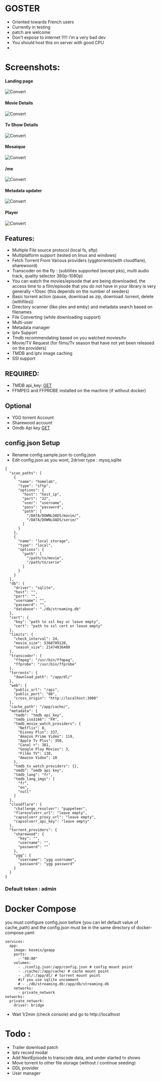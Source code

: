# GOSTER

- Oriented towards French users
- Currently in testing
- patch are welcome
- Don't expose to internet !!!!! i'm a very bad dev
- You should host this on server with good CPU
-

# Screenshots:

#### Landing page

![Convert](https://i.ibb.co/mHDyvNj/reallanding.png)

#### Movie Details

![Convert](https://i.ibb.co/c8C6f8r/render-Movie.png)

#### Tv Show Details

![Convert](https://i.ibb.co/W30K6fz/renderTv.png)

#### Mosaique

![Convert](https://i.ibb.co/vs2GthB/landing.png)

#### /me

![Convert](https://i.ibb.co/QJtvnLr/myaccount.png)

#### Metadata updater

![Convert](https://i.ibb.co/Syf33CN/metadata.png)

#### Player

![Convert](https://i.ibb.co/pRmVhD0/player.png)

## Features:

- Multiple File source protocol (local fs, sftp)
- Multiplatform support (tested on linux and windows)
- Fetch Torrent From Various providers (yggtorrents(with cloudflare), sharewoord)
- Transcoder on the fly : (subtitles supported (except pks), multi audio track, quality selector 360p-1080p)
- You can watch the movies/episode that are being downloaded, the access time to a film/episode that you do not have in your library is very generally <10sec (this depends on the number of seeders)
- Basic torrent action (pause, download as zip, download .torrent, delete (withfiles))
- Directory scanner (like plex and emby) and metadata search based on filenames
- File Converting (while downloading support)
- Multi-user
- Metadata manager
- Iptv Support
- Tmdb recommendating based on you watched movies/tv
- Movie/TV Request (for films/Tv season that have not yet been released on the providers)
- TMDB and iptv image caching
- SSl support

## REQUIRED:

- TMDB api_key: [GET](https://www.themoviedb.org/settings/api?language=fr)
- FFMPEG and FFPROBE installed on the machine (if without docker)

## Optional

- YGG torrent Account
- Sharewood account
- Omdb Api key [GET](https://www.omdbapi.com/apikey.aspx)

## config.json Setup

- Rename config.sample.json to config.json
- Edit config.json as you wont, 2driver type : mysq,sqlite

```
{
  "scan_paths": [
    {
      "name": "homelab",
      "type": "sftp",
      "options": {
        "host": "host_ip",
        "port": "22",
        "user": "username",
        "pass": "password",
        "path": [
          "/DATA/DOWNLOADS/movie/",
          "/DATA/DOWNLOADS/serie/"
        ]
      }
    },
    {
      "name": "local storage",
      "type": "local",
      "options": {
        "path": [
          "/path/to/movie",
          "/path/to/serie"
        ]
      }
    }
  ],
  "db": {
    "driver": "sqlite",
    "host": "",
    "port": "",
    "username": "",
    "password": "",
    "database": "./db/streaming.db"
  },
  "cert": {
    "key": "path to ssl key or leave empty",
    "cert": "path to ssl cert or leave empty"
  },
  "limits": {
    "check_interval": 24,
    "movie_size": 5368709120,
    "season_size": 21474836480
  },
  "transcoder": {
    "ffmpeg": "/usr/bin/ffmpeg",
    "ffprobe": "/usr/bin/ffprobe"
  },
  "torrents": {
    "download_path": "/app/dl/"
  },
  "web": {
    "public_url": "/api",
    "public_port": "80",
    "cross_origin": "http://localhost:3000"
  },
  "cache_path": "/app/cache/",
  "metadata": {
    "tmdb": "tmdb api_key",
    "tmdb_iso3166": "FR",
    "tmdb_movie_watch_providers": {
      "Netflix": 8,
      "Disney Plus": 337,
      "Amazon Prime Video": 119,
      "Apple Tv Plus": 350,
      "Canal +": 381,
      "Google Play Movies": 3,
      "Filmo TV": 138,
      "Amazon Video": 10
    },
    "tmdb_tv_watch_providers": {},
    "omdb": "omdb api key",
    "tmdb_lang": "fr",
    "tmdb_lang_imgs": [
      "fr",
      "en",
      "null"
    ]
  },
  "cloudflare": {
    "challenge_resolver": "puppeteer",
    "flaresolverr_url": "leave empty",
    "capsolverr_proxy_url": "leave empty",
    "capsolverr_api_key": "leave empty"
  },
  "torrent_providers": {
    "sharewood": {
      "key": "",
      "username": "",
      "password": ""
    },
    "ygg": {
      "username": "ygg username",
      "password": "ygg password"
    }
  }
}

```

### Default token : admin

# Docker Compose

you must configure config.json before (you can let default value of cache_path)
and the config.json must be in the same directory of docker-compose.yaml

```
services:
  app:
    image: kosmix/goapp
    ports:
      - "80:80"
    volumes:
      - ./config.json:/app/config.json # config mount point
      - ./cache/:/app/cache/ # cache mount point
      - ./dl/:/app/dl/ # torrent mount point
      #if you use sqlite uncomment
      # - ./db/streaming.db:/app/db/streaming.db
    networks:
      - private_network
networks:
  private_network:
    driver: bridge
```

- Wait 1/2min (check console) and go to http://localhost

# Todo :

- Trailer download patch
- Iptv record modal
- Add NextEpisode to transcode data, and under started tv shows
- Move torrent to other file storage (without / continue seeding)
- DDL provider
- User manager
